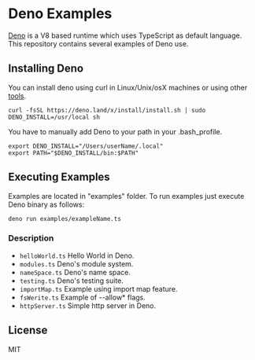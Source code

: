 # Deno Examples 

[Deno](https://deno.land/) is a V8 based runtime which uses TypeScript as default language. This repository contains several examples of Deno use.

## Installing Deno

You can install deno using curl in Linux/Unix/osX machines or using other [tools](https://deno.land/).

```
curl -fsSL https://deno.land/x/install/install.sh | sudo DENO_INSTALL=/usr/local sh
```
You have to manually add Deno to your path in your .bash_profile.

```
export DENO_INSTALL="/Users/userName/.local"
export PATH="$DENO_INSTALL/bin:$PATH"
```

## Executing Examples

Examples are located in "examples" folder. To run examples just execute Deno binary as follows:

```
deno run examples/exampleName.ts
```
### Description

- `helloWorld.ts` Hello World in Deno.
- `modules.ts` Deno's module system.
- `nameSpace.ts` Deno's name space.
- `testing.ts` Deno's testing suite.
- `importMap.ts` Example using import map feature.
- `fsWerite.ts` Example of --allow* flags.
- `httpServer.ts` Simple http server in Deno.


## License

MIT